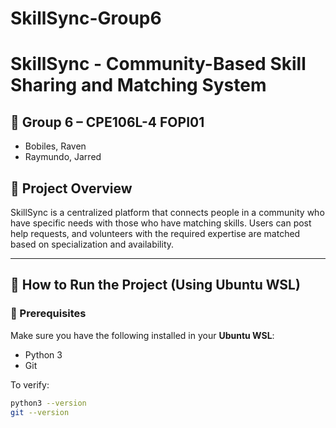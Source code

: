 # SkillSync-Group6

# SkillSync - Community-Based Skill Sharing and Matching System

## 👥 Group 6 – CPE106L-4 FOPI01
- Bobiles, Raven
- Raymundo, Jarred

## 📌 Project Overview
SkillSync is a centralized platform that connects people in a community who have specific needs with those who have matching skills. Users can post help requests, and volunteers with the required expertise are matched based on specialization and availability.

---

## 🚀 How to Run the Project (Using Ubuntu WSL)

### 🔧 Prerequisites
Make sure you have the following installed in your **Ubuntu WSL**:
- Python 3
- Git

To verify:
```bash
python3 --version
git --version
